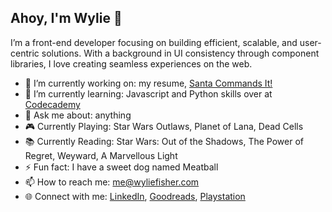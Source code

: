 ## Ahoy, I'm Wylie 👋

I’m a front-end developer focusing on building efficient, scalable, and user-centric solutions. With a background in UI consistency through component libraries, I love creating seamless experiences on the web.

- 🔭 I’m currently working on: my resume, [Santa Commands It!](https://wylie.github.io/SantaCommandsIt/)
- 🌱 I’m currently learning: Javascript and Python skills over at [Codecademy](https://www.codecademy.com/profiles/wyliefisher)
- 💬 Ask me about: anything
- 🎮 Currently Playing: Star Wars Outlaws, Planet of Lana, Dead Cells
- 📚 Currently Reading: Star Wars: Out of the Shadows, The Power of Regret, Weyward, A Marvellous Light
- ⚡ Fun fact: I have a sweet dog named Meatball
- 📫 How to reach me: me@wyliefisher.com
- 🌐 Connect with me: [LinkedIn](https://www.linkedin.com/in/wyliefisher/), [Goodreads](https://www.goodreads.com/user/show/7199856-wylie), [Playstation](https://profile.playstation.com/Mechascopic)
